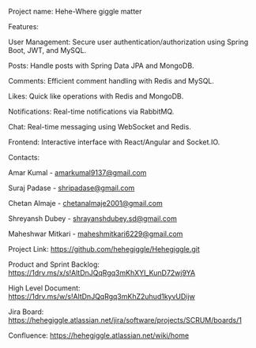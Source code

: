 Project name: Hehe-Where giggle matter


Features:

User Management: Secure user authentication/authorization using Spring Boot, JWT, and MySQL.

Posts: Handle posts with Spring Data JPA and MongoDB.

Comments: Efficient comment handling with Redis and MySQL.

Likes: Quick like operations with Redis and MongoDB.

Notifications: Real-time notifications via RabbitMQ.

Chat: Real-time messaging using WebSocket and Redis.

Frontend: Interactive interface with React/Angular and Socket.IO.


Contacts:

Amar Kumal - amarkumal9137@gmail.com

Suraj Padase - shripadase@gmail.com

Chetan Almaje - chetanalmaje2001@gmail.com

Shreyansh Dubey - shrayanshdubey.sd@gmail.com 

Maheshwar Mitkari - maheshmitkari6229@gmail.com




Project Link:  https://github.com/hehegiggle/Hehegiggle.git

Product and Sprint Backlog:   https://1drv.ms/x/s!AltDnJQqRgq3mKhXYI_KunD72wj9YA

High Level Document:  https://1drv.ms/w/s!AltDnJQqRgq3mKhZ2uhud1kyvUDijw

Jira Board:   https://hehegiggle.atlassian.net/jira/software/projects/SCRUM/boards/1

Confluence:  https://hehegiggle.atlassian.net/wiki/home

